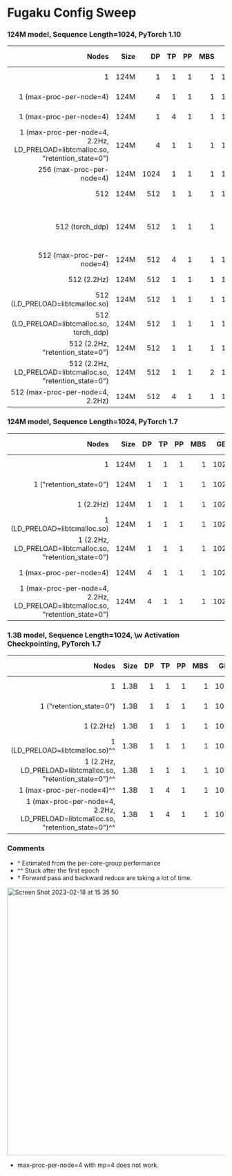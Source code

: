 # Fugaku Config Sweep

### 124M model, Sequence Length=1024, PyTorch 1.10
| Nodes | Size | DP | TP | PP | MBS |  GBS | Mem  | Sec/it | TFLOPs |Est. Aggr. PetaFLOPs| Notes |
| ----: | ---: | -: | -: | -: | --: |  --: | ---: | -----: | -----: | ---: | ----: |
|   1 | 124M |1 |  1 |  1 |   1 | 1024 |  - MiB | - | -| - |02-15, 21107938 |
|   1 (max-proc-per-node=4)| 124M |4 |  1 |  1 |   1 | 1024 | 28827.7 MiB | 613.2 | 1.36^/^^| 0.001| 02-15 |
|   1 (max-proc-per-node=4)| 124M |1 |  4 |  1 |   1 | 1024 | 13462.0 MiB | 1233.7 | 0.68^| 0.0006 | 02-15 |
|   1 (max-proc-per-node=4, 2.2Hz, LD_PRELOAD=libtcmalloc.so, "retention_state=0")| 124M |4 |  1 |  1 |   1 | 1024 |25201.0 MiB |  363.6 | 2.28^ | 0.002| 02-15 |
| 256 (max-proc-per-node=4) | 124M | 1024 |  1 | 1  |   1 | 1024 | -  | - | -| -| 02-15 |
| 512 | 124M | 512 |  1 | 1  |   1 | 1024 |8223.2 MiB | 3.7 | 0.43 | 0.215 |02-15 |
| 512 (torch_ddp) | 124M | 512 |  1 | 1  |   1 | 24 | -MiB  | 6.9 | 0.23| -| 02-15, backward compute is quite slow|
| 512 (max-proc-per-node=4)| 124M | 512 |  4 |  1 |   1 | 1024 |  - | - | -| - | - |
| 512 (2.2Hz) | 124M | 512 |  1 | 1  |   1 | 1024| 8347.0 MiB | 3.2| 0.50| 0.25 |02-15 |
| 512 (LD_PRELOAD=libtcmalloc.so) | 124M | 512 |  1 | 1  |   1 | 1024| - MiB |7.8 | 0.21| 0.105 |02-15|
| 512 (LD_PRELOAD=libtcmalloc.so, torch_ddp) | 124M | 512 |  1 | 1  |   1 | 1024| 6680.0 MiB | 5.7 | 0.28| - |02-15, 21107463|
| 512 (2.2Hz,  "retention_state=0") | 124M | 512 |  1 | 1  |   1 | 1024| 8362.1 MiB | 3.2|  0.50| - |02-15 |
| 512  (2.2Hz, LD_PRELOAD=libtcmalloc.so, "retention_state=0")|124M | 512 |  1 | 1  |   2 | 1024| - MiB |  14.39†| 0.11| - |02-15|
| 512 (max-proc-per-node=4, 2.2Hz)| 124M | 512 |  4 |  1 |   1 | 1024 |  - | - | -| - | - |


### 124M model, Sequence Length=1024, PyTorch 1.7
| Nodes | Size | DP | TP | PP | MBS |  GBS | Mem  | Sec/it | TFLOPs |Est. Aggr. PetaFLOPs| Notes |
| ----: | ---: | -: | -: | -: | --: |  --: | ---: | -----: | -----: | ---: | ----: |
|   1 | 124M |1 |  1 |  1 |   1 | 1024 |  7718.0 MiB | 1489.7 | 0.56| 0.0005 |02-15 |
|   1 ("retention_state=0")| 124M |1 |  1 |  1 |   1 | 1024 | - MiB  | 1401.1 | 0.60|  0.0006 | 02-15 |
|   1 (2.2Hz) | 124M |1 |  1 |  1 |   1 | 1024| 7701.2 MiB | 1261.2 | 0.66| 0.0006 |02-15 |
|   1 (LD_PRELOAD=libtcmalloc.so) | 124M |1 |  1 |  1 |   1 | 1024 | - MiB | 976.2 | 0.86 | 0.0008 | 02-15 |
|   1 (2.2Hz, LD_PRELOAD=libtcmalloc.so, "retention_state=0")| 124M |1 |  1 |  1 |   1 | 1024 |  - | 827.2 | 1.01| 0.001 | 02-15 |
|   1 (max-proc-per-node=4)| 124M |4 |  1 |  1 |   1 | 1024 |  22266.2 MiB | 721.7 | 1.16^| 0.001 | 02-15 |
|   1 (max-proc-per-node=4, 2.2Hz, LD_PRELOAD=libtcmalloc.so, "retention_state=0")| 124M |4 |  1 |  1 |   1 | 1024 | - |522.7 | 1.60^ | 0.001| 02-15 |


### 1.3B model, Sequence Length=1024, \w Activation Checkpointing, PyTorch 1.7
| Nodes | Size | DP | TP | PP | MBS |  GBS | Mem  | Sec/it | TFLOPs |Est. Aggr. PetaFLOPs| Notes |
| ----: | ---: | -: | -: | -: | --: |  --: | ---: | -----: | -----: | ---: | ----: |
|   1 | 1.3B |1 |  1 |  1 |   1 | 1024 |28406.7 MiB | 11727.9 |  0.99 | 0.001 | 02-14 |
|   1 ("retention_state=0") | 1.3B | 1|  1 |  1 |   1 | 1024 |29081.7 MiB |  10023.9 | 1.13 | 0.001| 02-15 |
|   1 (2.2Hz) | 1.3B | 1|  1 |  1 |   1 | 1024 |28356.1 MiB | 10532.4 |  1.10 |  0.001 | 02-15 |
|   1 (LD_PRELOAD=libtcmalloc.so)^^  | 1.3B | 1|  1 |  1 |   1 | 1024 |- MiB |  - | - | -| - | 02-15 |
|   1 (2.2Hz, LD_PRELOAD=libtcmalloc.so, "retention_state=0")^^  | 1.3B | 1|  1 |  1 |   1 | 1024 |- MiB |  - | - | -| - | 02-15 |
|   1 (max-proc-per-node=4)^^ |1.3B | 1|  4 |  1 |   1 | 1024 |- MiB |  - | - | -| - | 02-15 |
|   1 (max-proc-per-node=4, 2.2Hz, LD_PRELOAD=libtcmalloc.so, "retention_state=0")^^ |1.3B | 1|  4 |  1 |   1 | 1024 |- MiB |  - | - | -| - | 02-15 |

### Comments
- ^ Estimated from the per-core-group performance
- ^^ Stuck after the first epoch
- † Forward pass and backward reduce are taking a lot of time.
<img width="618" alt="Screen Shot 2023-02-18 at 15 35 50" src="https://user-images.githubusercontent.com/18011504/219896545-a059496d-00af-44be-b3dd-52734865400e.png">

- max-proc-per-node=4 with mp=4 does not work.

